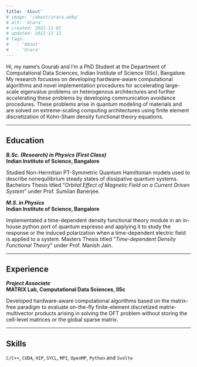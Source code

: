 ```yaml
---
title: 'About'
# image: '/about/urara.webp'
# alt: 'Urara'
# created: 2021-11-01
# updated: 2021-12-12
# tags:
#   - 'About'
#   - 'Urara'
---
```


Hi, my name’s Gourab and I’m a PhD Student at the Department of Computational Data Sciences, Indian Institute of Science (IISc), Bangalore. My research focusses on developing hardware-aware computational algorithms and novel implementation procedures for accelerating large-scale eigenvalue problems on heterogenous architectures and further accelerating these problems by developing communication avoidance procedures. These problems arise in quantum modeling of materials and are solved on extreme-scaling computing architectures using finite element discretization of Kohn-Sham density functional theory equations.

---

## Education

**_B.Sc. (Research) in Physics (First Class)_** <br>
**Indian Institute of Science, Bangalore**

Studied Non-Hermitian PT-Symmetric Quantum Hamiltonian models used to describe nonequilibrium steady states of dissipative quantum systems. Bachelors Thesis titled “_Orbital Effect of Magnetic Field on a Current Driven System_” under Prof. Sumilan Banerjee.

**_M.S. in Physics_** <br>
**Indian Institute of Science, Bangalore**

Implementated a time-dependent density functional theory module in an in-house python port of quantum espresso and applying it to study the response or the induced polarization when a time-dependent electric field is applied to a system. Masters Thesis titled “_Time-dependent Density Functional Theory_” under Prof. Manish Jain.

---

## Experience

**_Project Associate_** <br>
**MATRIX Lab, Computational Data Sciences, IISc**

Developed hardware-aware computational algorithms based on the matrix-free paradigm to evaluate on-the-fly finite-element discretized matrix-multivector products arising in solving the DFT problem without storing the cell-level matrices or the global sparse matrix.

---

## Skills
`C/C++`, `CUDA`, `HIP`, `SYCL`, `MPI`, `OpenMP`, `Python` and `Svelte`

